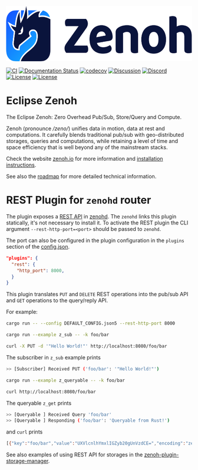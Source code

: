 <img src="https://raw.githubusercontent.com/eclipse-zenoh/zenoh/master/zenoh-dragon.png" height="150">

[![CI](https://github.com/eclipse-zenoh/zenoh/actions/workflows/ci.yml/badge.svg?branch=main)](https://github.com/eclipse-zenoh/zenoh/actions?query=workflow%3ACI+branch%3Amain++)
[![Documentation Status](https://readthedocs.org/projects/zenoh-rust/badge/?version=latest)](https://zenoh-rust.readthedocs.io/en/latest/?badge=latest)
[![codecov](https://codecov.io/github/eclipse-zenoh/zenoh/branch/main/graph/badge.svg?token=F8T4C8WPZD)](https://codecov.io/github/eclipse-zenoh/zenoh)
[![Discussion](https://img.shields.io/badge/discussion-on%20github-blue)](https://github.com/eclipse-zenoh/roadmap/discussions)
[![Discord](https://img.shields.io/badge/chat-on%20discord-blue)](https://discord.gg/2GJ958VuHs)
[![License](https://img.shields.io/badge/License-EPL%202.0-blue)](https://choosealicense.com/licenses/epl-2.0/)
[![License](https://img.shields.io/badge/License-Apache%202.0-blue.svg)](https://opensource.org/licenses/Apache-2.0)

# Eclipse Zenoh

The Eclipse Zenoh: Zero Overhead Pub/Sub, Store/Query and Compute.

Zenoh (pronounce _/zeno/_) unifies data in motion, data at rest and computations. It carefully blends traditional pub/sub with geo-distributed storages, queries and computations, while retaining a level of time and space efficiency that is well beyond any of the mainstream stacks.

Check the website [zenoh.io](http://zenoh.io) for more information and [installation instructions](https://zenoh.io/docs/getting-started/installation/).

See also the [roadmap](https://github.com/eclipse-zenoh/roadmap) for more detailed technical information.

# REST Plugin for `zenohd` router

The plugin exposes a [REST API](https://zenoh.io/docs/apis/rest/) in [zenohd](https://crates.io/crates/zenohd).
The `zenohd` links this plugin statically, it's not necessary to install it. To activate the REST plugin
the CLI argument `--rest-http-port=<port>` should be passed to `zenohd`.

The port can also be configured in the plugin configuration in the `plugins` section
of the [config.json](https://docs.rs/zenoh/latest/zenoh/struct.Config.html).

```json
"plugins": {
  "rest": {
    "http_port": 8000,
  }
}
```

This plugin translates `PUT` and `DELETE` REST operations into the pub/sub API and `GET` operations to the query/reply API.

For example:

```bash
cargo run -- --config DEFAULT_CONFIG.json5 --rest-http-port 8000
```

```bash
cargo run --example z_sub -- -k foo/bar
```

```bash
curl -X PUT -d '"Hello World!"' http://localhost:8080/foo/bar
```

The subscriber in `z_sub` example prints

```bash
>> [Subscriber] Received PUT ('foo/bar': '"Hello World!"')
```

```bash
cargo run --example z_queryable -- -k foo/bar
```

```bash
curl http://localhost:8080/foo/bar
```

The queryable `z_get` prints

```bash
>> [Queryable ] Received Query 'foo/bar'
>> [Queryable ] Responding ('foo/bar': 'Queryable from Rust!')
```

and `curl` prints

```bash
[{"key":"foo/bar","value":"UXVlcnlhYmxlIGZyb20gUnVzdCE=","encoding":"zenoh/bytes","timestamp":null}]
```

See also examples of using REST API for storages in the [zenoh-plugin-storage-manager](https://crates.io/crates/zenoh-plugin-storage-manager).
